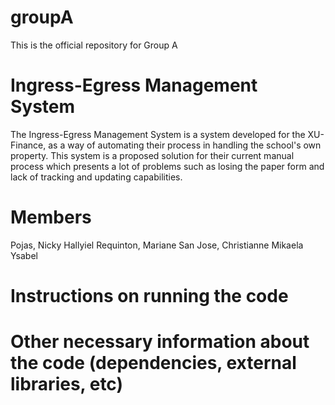 # groupA
This is the official repository for Group A

# Ingress-Egress Management System
The Ingress-Egress Management System is a system developed for the XU-Finance, as a way of automating their process in handling the school's own property. This system is a proposed solution for their current manual process which presents a lot of problems such as losing the paper form and lack of tracking and updating capabilities.

# Members
Pojas, Nicky Hallyiel
Requinton, Mariane
San Jose, Christianne Mikaela Ysabel

# Instructions on running the code

# Other necessary information about the code (dependencies, external libraries, etc)


